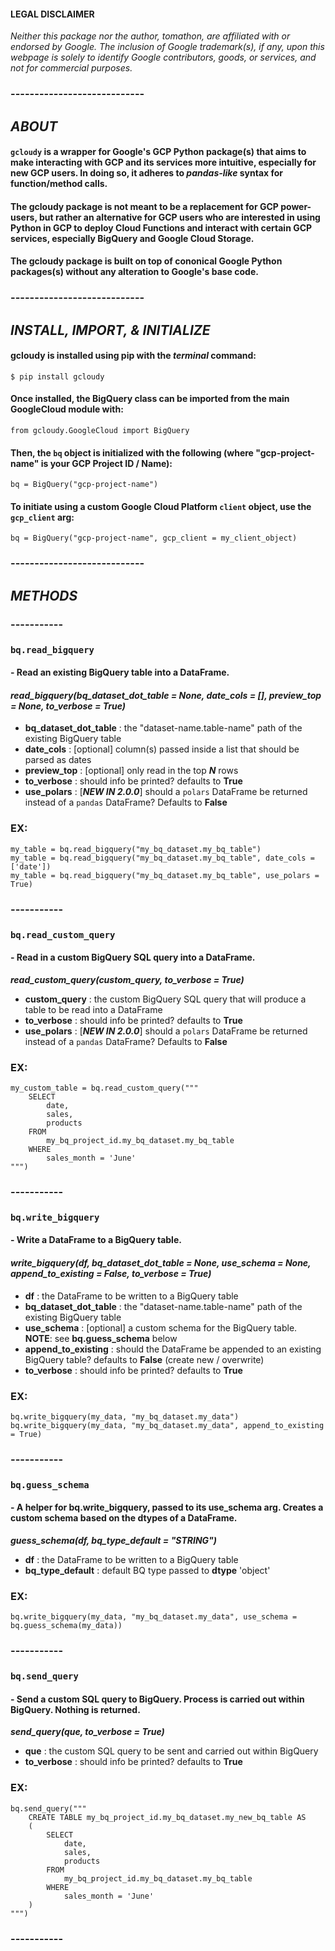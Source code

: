 ####  **LEGAL DISCLAIMER**

_Neither this package nor the author, tomathon, are affiliated with or endorsed by Google. The inclusion of Google trademark(s), if any, upon this webpage is solely to identify Google contributors, goods, or services, and not for commercial purposes._


### ----------------------------


## ***ABOUT***

#### `gcloudy` is a wrapper for Google's GCP Python package(s) that aims to make interacting with GCP and its services more intuitive, especially for new GCP users. In doing so, it adheres to ***pandas-like*** syntax for function/method calls.

#### The **gcloudy** package is not meant to be a replacement for GCP power-users, but rather an alternative for GCP users who are interested in using Python in GCP to deploy Cloud Functions and interact with certain GCP services, especially BigQuery and Google Cloud Storage.

#### The **gcloudy** package is built on top of cononical Google Python packages(s) without any alteration to Google's base code.


### ----------------------------


## ***INSTALL, IMPORT, & INITIALIZE***

#### **gcloudy** is installed using pip with the _terminal_ command:

`$ pip install gcloudy`

#### Once installed, the **BigQuery** class can be imported from the main **GoogleCloud** module with:

`from gcloudy.GoogleCloud import BigQuery`

#### Then, the `bq` object is initialized with the following (where "gcp-project-name" is your GCP Project ID / Name):

`bq = BigQuery("gcp-project-name")`

#### To initiate using a custom Google Cloud Platform `client` object, use the `gcp_client` arg:

`bq = BigQuery("gcp-project-name", gcp_client = my_client_object)`


### ----------------------------


## ***METHODS***

### -----------


### `bq.read_bigquery` 
#### - Read an existing BigQuery table into a DataFrame.

#### _read_bigquery(bq_dataset_dot_table = None, date_cols = [], preview_top = None, to_verbose = True)_

- **bq_dataset_dot_table** : the "dataset-name.table-name" path of the existing BigQuery table
- **date_cols** : [optional] column(s) passed inside a list that should be parsed as dates
- **preview_top** : [optional] only read in the top ***N*** rows
- **to_verbose** : should info be printed? defaults to **True**
- **use_polars** : [***NEW IN 2.0.0***] should a `polars` DataFrame be returned instead of a `pandas` DataFrame? Defaults to **False**

### EX:

```
my_table = bq.read_bigquery("my_bq_dataset.my_bq_table")
my_table = bq.read_bigquery("my_bq_dataset.my_bq_table", date_cols = ['date'])
my_table = bq.read_bigquery("my_bq_dataset.my_bq_table", use_polars = True)
```


### -----------


### `bq.read_custom_query`
#### - Read in a custom BigQuery SQL query into a DataFrame.

***read_custom_query(custom_query, to_verbose = True)***

- **custom_query** : the custom BigQuery SQL query that will produce a table to be read into a DataFrame
- **to_verbose** : should info be printed? defaults to **True**
- **use_polars** : [***NEW IN 2.0.0***] should a `polars` DataFrame be returned instead of a `pandas` DataFrame? Defaults to **False**

### EX:

```
my_custom_table = bq.read_custom_query("""
    SELECT
        date,
        sales,
        products
    FROM
        my_bq_project_id.my_bq_dataset.my_bq_table
    WHERE
        sales_month = 'June'
""")
```


### -----------


### `bq.write_bigquery` 
#### - Write a DataFrame to a BigQuery table.

#### _write_bigquery(df, bq_dataset_dot_table = None, use_schema = None, append_to_existing = False, to_verbose = True)_

- **df** : the DataFrame to be written to a BigQuery table
- **bq_dataset_dot_table** : the "dataset-name.table-name" path of the existing BigQuery table
- **use_schema** : [optional] a custom schema for the BigQuery table. **NOTE**: see **bq.guess_schema** below
- **append_to_existing** : should the DataFrame be appended to an existing BigQuery table? defaults to **False** (create new / overwrite)
- **to_verbose** : should info be printed? defaults to **True**

### EX:

```
bq.write_bigquery(my_data, "my_bq_dataset.my_data")
bq.write_bigquery(my_data, "my_bq_dataset.my_data", append_to_existing = True)
```

### -----------


### `bq.guess_schema`
#### - A helper for **bq.write_bigquery**, passed to its **use_schema** arg. Creates a custom schema based on the **dtypes** of a DataFrame.

***guess_schema(df, bq_type_default = "STRING")***

- **df** : the DataFrame to be written to a BigQuery table
- **bq_type_default** : default BQ type passed to **dtype** 'object'

### EX:

```
bq.write_bigquery(my_data, "my_bq_dataset.my_data", use_schema = bq.guess_schema(my_data))
```

### -----------


### `bq.send_query`
#### - Send a custom SQL query to BigQuery. Process is carried out within BigQuery. Nothing is returned.

***send_query(que, to_verbose = True)***

- **que** : the custom SQL query to be sent and carried out within BigQuery
- **to_verbose** : should info be printed? defaults to **True**

### EX:

```
bq.send_query("""
    CREATE TABLE my_bq_project_id.my_bq_dataset.my_new_bq_table AS 
    (
        SELECT
            date,
            sales,
            products
        FROM
            my_bq_project_id.my_bq_dataset.my_bq_table
        WHERE
            sales_month = 'June'
    )
""")
```

### -----------
